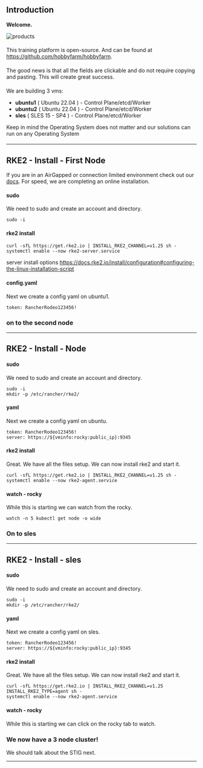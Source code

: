 ## Introduction
**Welcome.**

![products]([rfed-logo-horiz](https://raw.githubusercontent.com/rancherfederal/branding/main/rancherfederal/rfed-logo-horiz.svg))

####
This training platform is open-source. And can be found at https://github.com/hobbyfarm/hobbyfarm.

####
The good news is that all the fields are clickable and do not require copying and pasting. This will create great success.

####
We are building 3 vms:
* **ubuntu1** ( Ubuntu 22.04 ) - Control Plane/etcd/Worker
* **ubuntu2** ( Ubuntu 22.04 ) - Control Plane/etcd/Worker
* **sles** ( SLES 15 - SP4 ) - Control Plane/etcd/Worker


Keep in mind the Operating System does not matter and our solutions can run on any Operating System

####

---
## RKE2 - Install - First Node

If you are in an AirGapped or connection limited environment check out our [docs](https://docs.rke2.io/). For speed, we are completing an online installation.

#### sudo

We need to sudo and create an account and directory.

```ctr:node1
sudo -i
```

#### rke2 install

```ctr:node1
curl -sfL https://get.rke2.io | INSTALL_RKE2_CHANNEL=v1.25 sh - 
systemctl enable --now rke2-server.service
```

server install options https://docs.rke2.io/install/configuration#configuring-the-linux-installation-script

#### config.yaml

Next we create a config yaml on ubuntu1.

```file:yaml:/etc/rancher/rke2/config.yaml:node1
token: RancherRodeo123456!
```

### on to the second node

---

## RKE2 - Install -  Node

#### sudo

We need to sudo and create an account and directory.

```ctr:node2
sudo -i
mkdir -p /etc/rancher/rke2/
```

#### yaml

Next we create a config yaml on ubuntu.

```file:yaml:/etc/rancher/rke2/config.yaml:node2
token: RancherRodeo123456!
server: https://${vminfo:rocky:public_ip}:9345
```

#### rke2 install

Great. We have all the files setup. We can now install rke2 and start it.

```ctr:node2
curl -sfL https://get.rke2.io | INSTALL_RKE2_CHANNEL=v1.25 sh - 
systemctl enable --now rke2-agent.service
```

#### watch - rocky

While this is starting we can watch from the rocky.

```ctr:node1
watch -n 5 kubectl get node -o wide
```

### On to sles

---

## RKE2 - Install - sles

#### sudo

We need to sudo and create an account and directory.

```ctr:node3
sudo -i
mkdir -p /etc/rancher/rke2/
```

#### yaml

Next we create a config yaml on sles.

```file:yaml:/etc/rancher/rke2/config.yaml:node3
token: RancherRodeo123456!
server: https://${vminfo:rocky:public_ip}:9345
```

#### rke2 install

Great. We have all the files setup. We can now install rke2 and start it.

```ctr:node3
curl -sfL https://get.rke2.io | INSTALL_RKE2_CHANNEL=v1.25 INSTALL_RKE2_TYPE=agent sh - 
systemctl enable --now rke2-agent.service
```

#### watch - rocky

While this is starting we can click on the rocky tab to watch.

### We now have a 3 node cluster!

We should talk about the STIG next.

---